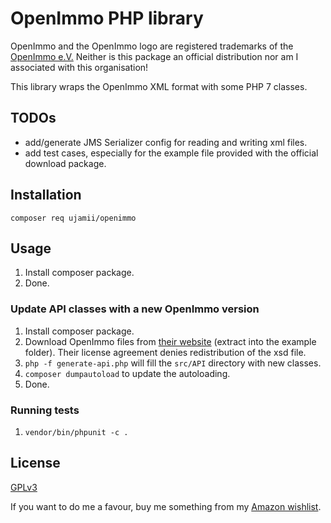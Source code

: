 # OpenImmo PHP library

OpenImmo and the OpenImmo logo are registered trademarks of the [OpenImmo e.V.](http://www.openimmo.de)
Neither is this package an official distribution nor am I associated with this organisation!

This library wraps the OpenImmo XML format with some PHP 7 classes.

## TODOs

- add/generate JMS Serializer config for reading and writing xml files.
- add test cases, especially for the example file provided with the official download package.

## Installation

```shell
composer req ujamii/openimmo
```

## Usage

1. Install composer package. 
2. Done.

### Update API classes with a new OpenImmo version 

1. Install composer package.
2. Download OpenImmo files from [their website](http://www.openimmo.de/go.php/p/24/download.htm) (extract into the example folder). Their license agreement denies redistribution of the xsd file.
3. `php -f generate-api.php` will fill the `src/API` directory with new classes.
4. `composer dumpautoload` to update the autoloading.
5. Done.

### Running tests

1. `vendor/bin/phpunit -c .`

## License

[GPLv3](LICENSE)

If you want to do me a favour, buy me something from my [Amazon wishlist](https://www.amazon.de/registry/wishlist/2C7LSRMLEAD4F).